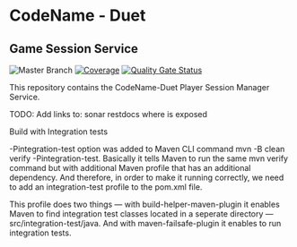 #  CodeName - Duet
## Game Session Service
 

![Master Branch](https://github.com/codename-duet/game-session-service/workflows/Java%20CI%20with%20Maven/badge.svg)
[![Coverage](https://sonarcloud.io/api/project_badges/measure?project=codename-duet_game-session-service&metric=coverage)](https://sonarcloud.io/dashboard?id=codename-duet_game-session-service) 
[![Quality Gate Status](https://sonarcloud.io/api/project_badges/measure?project=codename-duet_game-session-service&metric=alert_status)](https://sonarcloud.io/dashboard?id=codename-duet_game-session-service)


This repository contains the CodeName-Duet Player Session Manager Service.



TODO: Add links to: 
sonar
restdocs
where is exposed

Build with Integration tests

-Pintegration-test option was added to Maven CLI command mvn -B clean verify -Pintegration-test.
Basically it tells Maven to run the same mvn verify command but with additional Maven profile that has an additional dependency. 
And therefore, in order to make it running correctly, we need to add an integration-test profile to the pom.xml file.

This profile does two things — with build-helper-maven-plugin it enables Maven to find integration test classes located in a 
seperate directory — src/integration-test/java. And with maven-failsafe-plugin it enables to run integration tests.